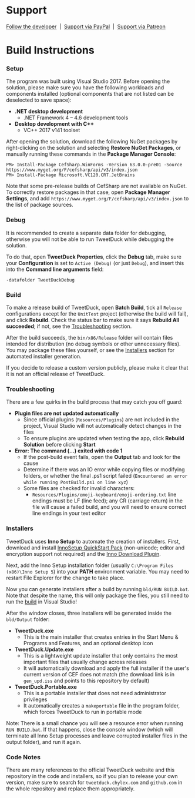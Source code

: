 # Support

[Follow the developer](https://twitter.com/chylexmc) &nbsp;|&nbsp; [Support via PayPal](https://paypal.me/chylex) &nbsp;|&nbsp; [Support via Patreon](https://www.patreon.com/chylex)

# Build Instructions

### Setup

The program was built using Visual Studio 2017. Before opening the solution, please make sure you have the following workloads and components installed (optional components that are not listed can be deselected to save space):
* **.NET desktop development**
  * .NET Framework 4 – 4.6 development tools
* **Desktop development with C++**
  * VC++ 2017 v141 toolset

After opening the solution, download the following NuGet packages by right-clicking on the solution and selecting **Restore NuGet Packages**, or manually running these commands in the **Package Manager Console**:
```
PM> Install-Package CefSharp.WinForms -Version 63.0.0-pre01 -Source https://www.myget.org/F/cefsharp/api/v3/index.json
PM> Install-Package Microsoft.VC120.CRT.JetBrains
```

Note that some pre-release builds of CefSharp are not available on NuGet. To correctly restore packages in that case, open **Package Manager Settings**, and add `https://www.myget.org/F/cefsharp/api/v3/index.json` to the list of package sources.

### Debug

It is recommended to create a separate data folder for debugging, otherwise you will not be able to run TweetDuck while debugging the solution.

To do that, open **TweetDuck Properties**, click the **Debug** tab, make sure your **Configuration** is set to `Active (Debug)` (or just `Debug`), and insert this into the **Command line arguments** field:
```
-datafolder TweetDuckDebug
```

### Build

To make a release build of TweetDuck, open **Batch Build**, tick all `Release` configurations except for the `UnitTest` project (otherwise the build will fail), and click **Rebuild**. Check the status bar to make sure it says **Rebuild All succeeded**; if not, see the [Troubleshooting](#troubleshooting) section.

After the build succeeds, the `bin/x86/Release` folder will contain files intended for distribution (no debug symbols or other unnecessary files). You may package these files yourself, or see the [Installers](#installers) section for automated installer generation.

If you decide to release a custom version publicly, please make it clear that it is not an official release of TweetDuck.

### Troubleshooting

There are a few quirks in the build process that may catch you off guard:

- **Plugin files are not updated automatically**
  - Since official plugins (`Resources/Plugins`) are not included in the project, Visual Studio will not automatically detect changes in the files
  - To ensure plugins are updated when testing the app, click **Rebuild Solution** before clicking **Start**
- **Error: The command (...) exited with code 1**
  - If the post-build event fails, open the **Output** tab and look for the cause
  - Determine if there was an IO error while copying files or modifying folders, or whether the final .ps1 script failed (`Encountered an error while running PostBuild.ps1 on line xyz`)
  - Some files are checked for invalid characters:
    - `Resources/Plugins/emoji-keyboard/emoji-ordering.txt` line endings must be LF (line feed); any CR (carriage return) in the file will cause a failed build, and you will need to ensure correct line endings in your text editor

### Installers

TweetDuck uses **Inno Setup** to automate the creation of installers. First, download and install [InnoSetup QuickStart Pack](http://www.jrsoftware.org/isdl.php) (non-unicode; editor and encryption support not required) and the [Inno Download Plugin](https://code.google.com/archive/p/inno-download-plugin).

Next, add the Inno Setup installation folder (usually `C:\Program Files (x86)\Inno Setup 5`) into your **PATH** environment variable. You may need to restart File Explorer for the change to take place.

Now you can generate installers after a build by running `bld/RUN BUILD.bat`. Note that despite the name, this will only package the files, you still need to run the [build](#build) in Visual Studio!

After the window closes, three installers will be generated inside the `bld/Output` folder:
* **TweetDuck.exe**
  * This is the main installer that creates entries in the Start Menu & Programs and Features, and an optional desktop icon
* **TweetDuck.Update.exe**
  * This is a lightweight update installer that only contains the most important files that usually change across releases
  * It will automatically download and apply the full installer if the user's current version of CEF does not match (the download link is in `gen_upd.iss` and points to this repository by default)
* **TweetDuck.Portable.exe**
  * This is a portable installer that does not need administrator privileges
  * It automatically creates a `makeportable` file in the program folder, which forces TweetDuck to run in portable mode

Note: There is a small chance you will see a resource error when running `RUN BUILD.bat`. If that happens, close the console window (which will terminate all Inno Setup processes and leave corrupted installer files in the output folder), and run it again.

### Code Notes

There are many references to the official TweetDuck website and this repository in the code and installers, so if you plan to release your own version, make sure to search for `tweetduck.chylex.com` and `github.com` in the whole repository and replace them appropriately.
